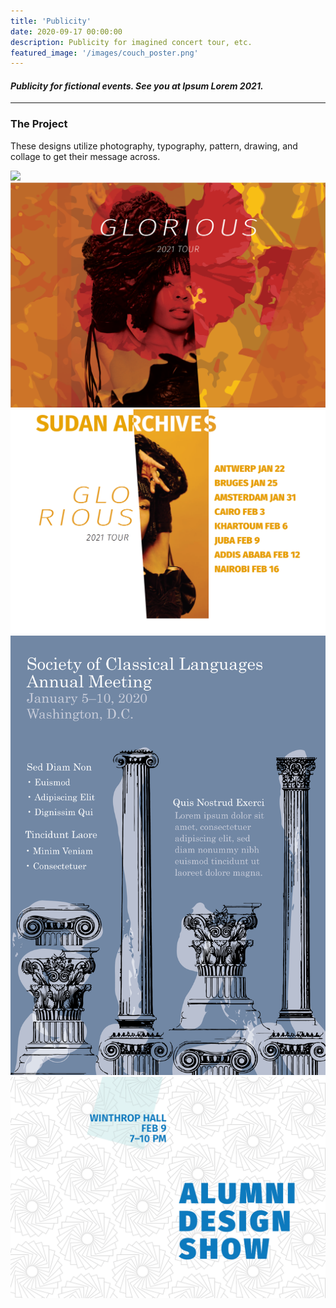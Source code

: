 ```yaml
---
title: 'Publicity'
date: 2020-09-17 00:00:00
description: Publicity for imagined concert tour, etc.
featured_image: '/images/couch_poster.png'
---
```



#### <i> Publicity for fictional events. See you at Ipsum Lorem 2021. </i>

---

### The Project

These designs utilize photography, typography, pattern, drawing, and collage to get their message across.

<div class="gallery" data-columns="4">
	<img src="/images/couch_poster.png">
	<img src="/images/sudan_archives_1.PNG">
	<img src= "/images/sudan_archives_2.PNG">
	<img src="/images/Wedgwood_poster_design.png">
	<img src="/images/alumni_design_show.PNG">

</div>
